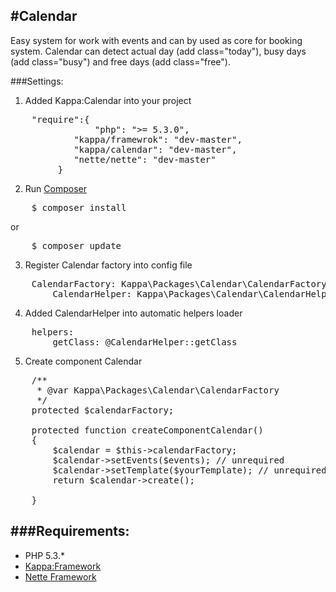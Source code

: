 #Calendar
-

Easy system for work with events and can by used as core for booking system.
Calendar can detect actual day (add class="today"), busy days (add class="busy") and free days (add class="free").

###Settings:
1. Added Kappa:Calendar into your project
<pre>
	"require":{
                "php": ">= 5.3.0",
         	"kappa/framewrok": "dev-master",
         	"kappa/calendar": "dev-master",
         	"nette/nette": "dev-master"
         }
</pre>
2. Run [Composer](http://getcomposer.org)
<pre>
	$ composer install
</pre>
or
<pre>
	$ composer update
</pre>
3. Register Calendar factory into config file
<pre>
	CalendarFactory: Kappa\Packages\Calendar\CalendarFactory
        CalendarHelper: Kappa\Packages\Calendar\CalendarHelper
</pre>
4. Added CalendarHelper into automatic helpers loader
<pre>
	helpers:
		getClass: @CalendarHelper::getClass
</pre>
5. Create component Calendar
<pre>
	/**
	 * @var Kappa\Packages\Calendar\CalendarFactory
	 */
	protected $calendarFactory;

	protected function createComponentCalendar()
	{
		$calendar = $this->calendarFactory;
		$calendar->setEvents($events); // unrequired
		$calendar->setTemplate($yourTemplate); // unrequired
		return $calendar->create();

	}
</pre>
###Requirements:
-
* PHP 5.3.*
* [Kappa:Framework](https://github.com/Kappa-org/Framework)
* [Nette Framework](http://nette.org)





